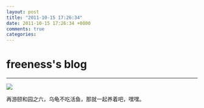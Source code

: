 ```yaml
---
layout: post
title: "2011-10-15 17:26:34"
date: 2011-10-15 17:26:34 +0800
comments: true
categories: 
---
```


# freeness's blog

----------

![](http://okqmqrbgo.bkt.clouddn.com/201110151726341.jpg)

>
再游颐和园之六，乌龟不吃活鱼，那就一起养着吧，嘿嘿。